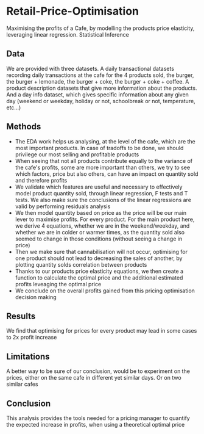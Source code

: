 # Retail-Price-Optimisation
Maximising the profits of a Cafe, by modelling the products price elasticity, leveraging linear regression. Statistical Inference

## Data
We are provided with three datasets. A daily transactional datasets recording daily transactions at the cafe for the 4 products sold, the burger, the burger + lemonade, the burger + coke, the burger + coke + coffee. A product description datasets that give more information about the products. And a day info dataset, which gives specific information about any given day (weekend or weekday, holiday or not, schoolbreak or not, temperature, etc...) 

## Methods
- The EDA work helps us analysing, at the level of the cafe, which are the most important products. In case of tradoffs to be done, we should privilege our most selling and profitable products 
- When seeing that not all products contribute equally to the variance of the cafe's profits, some are more important than others, we try to see which factors, price but also others, can have an impact on quantity sold and therefore profits 
- We validate which features are useful and necessary to effectively model product quantity sold, through linear regression, F tests and T tests. We also make sure the conclusions of the linear regressions are valid by performing residuals analysis
- We then model quantity based on price as the price will be our main lever to maximise profits. For every product. For the main product here, we derive 4 equations, whether we are in the weekend/weekday, and whether we are in colder or warmer times, as the quantity sold also seemed to change in those conditions (without seeing a change in price)
- Then we make sure that cannabilisation will not occur, optimising for one product should not lead to decreasing the sales of another, by plotting quantity solds correlation between products
- Thanks to our products price elasticity equations, we then create a function to calculate the optimal price and the additional estimated profits leveaging the optimal price
- We conclude on the overall profits gained from this pricing optimisation decision making

## Results
We find that optimising for prices for every product may lead in some cases to 2x profit increase 

## Limitations 
A better way to be sure of our conclusion, would be to experiment on the prices, either on the same cafe in different yet similar days. Or on two similar cafes 

## Conclusion
This analysis provides the tools needed for a pricing manager to quantify the expected increase in profits, when using a theoretical optimal price


